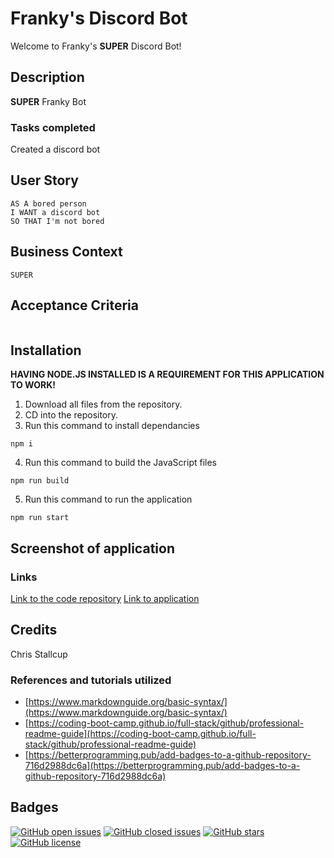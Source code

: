 # **Franky's Discord Bot**

Welcome to Franky's **SUPER** Discord Bot!


## Description

**SUPER** Franky Bot 

### **Tasks completed**

Created a discord bot

## User Story

```
AS A bored person
I WANT a discord bot
SO THAT I'm not bored
```

## Business Context

```
SUPER
```

## Acceptance Criteria
```

```

## Installation

**HAVING NODE.JS INSTALLED IS A REQUIREMENT FOR THIS APPLICATION TO WORK!**

1. Download all files from the repository.
2. CD into the repository.
3. Run this command to install dependancies
```
npm i
```
4. Run this command to build the JavaScript files
```
npm run build
```
5. Run this command to run the application
```
npm run start
```

## Screenshot of application



### **Links**

[Link to the code repository](https://github.com/MrTofuuu/franky-discord-bot)
[Link to application](https://franky-discord-bot.herokuapp.com/)

## Credits
Chris Stallcup

### References and tutorials utilized
* [https://www.markdownguide.org/basic-syntax/](https://www.markdownguide.org/basic-syntax/)
* [https://coding-boot-camp.github.io/full-stack/github/professional-readme-guide](https://coding-boot-camp.github.io/full-stack/github/professional-readme-guide)
* [https://betterprogramming.pub/add-badges-to-a-github-repository-716d2988dc6a](https://betterprogramming.pub/add-badges-to-a-github-repository-716d2988dc6a)

## Badges

[![GitHub open issues](https://img.shields.io/github/issues/MrTofuuu/franky-discord-bot?style=for-the-badge)](https://github.com/MrTofuuu/franky-discord-bot/issues)
[![GitHub closed issues](https://img.shields.io/github/issues-closed/MrTofuuu/franky-discord-bot?style=for-the-badge)](https://img.shields.io/github/issues-closed/MrTofuuu/franky-discord-bot?style=for-the-badge)
[![GitHub stars](https://img.shields.io/github/stars/MrTofuuu/franky-discord-bot?style=for-the-badge)](https://github.com/MrTofuuu/franky-discord-bot/stargazers)
[![GitHub license](https://img.shields.io/github/license/mrtofuuu/franky-discord-bot?style=for-the-badge)](./LICENSE.md)


